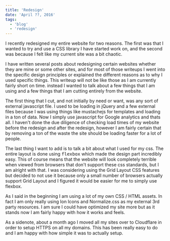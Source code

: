 ```yaml
---
title: 'Redesign'
date: 'April ??, 2016'
tags:
  - 'blog'
  - 'redesign'
---
```


I recently redesigned my entire website for two reasons. The first was that I
wanted to try and use a CSS library I have started work on, and the second was
because I felt like my current site was a bit chaotic.

I have written several posts about redesigning certain websites whether they are
mine or some other sites, and for most of those writeups I went into the
specific design principles or explained the different reasons as to why I used
specific things. This writeup will not be like those as I am currently fairly
short on time. instead I wanted to talk about a few things that I am using and a
few things that I am cutting entirely from the website.

The first thing that I cut, and not initially by need or want, was any sort of
external javascript file. I used to be loading in jQuery and a few external
files because I was using things like mustachejs for templates and loading in a
ton of data. Now I simply use javascript for Google analytics and thats all. I
haven't done the due diligence of checking load times of my website before the
redesign and after the redesign, however I am fairly certain that by removing a
ton of the waste the site should be loading faster for a lot of people.

The last thing I want to add is to talk a bit about what I used for my css. The
entire layout is done using <kbd>flexbox</kbd> which made the design part
incredibly easy. This of course means that the website will look completely
terrible when viewed from browsers that don't support these css standards, but I
am alright with that. I was considering using the Grid Layout CSS features but
decided to not use it because only a small number of browsers actually support
Grid Layout and I figured it would be easier for me to simply use flexbox.

As I said in the beginning I am using a lot of my own CSS / HTML assets. In fact
I am only really using Ion Icons and Normalize.css as my external 3rd party
resources. I am sure I could have optimized my site more but as it stands now I
am fairly happy with how it works and feels.

As a sidenote, about a month ago I moved all my sites over to Cloudflare in
order to setup HTTPS on all my domains. This has been really easy to do and I am
happy with how simple it was to actually setup.
